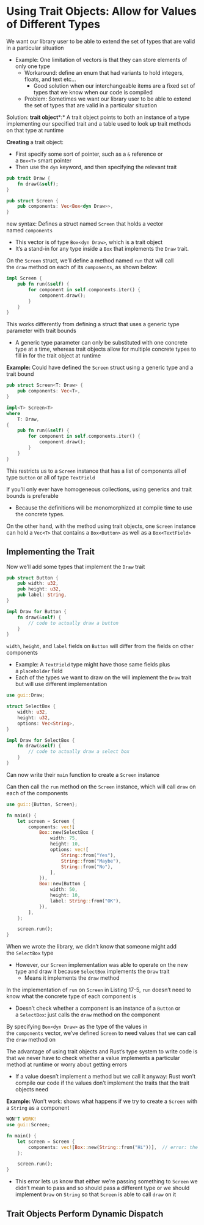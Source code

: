# Using Trait Objects: Allow for Values of Different Types

We want our library user to be able to extend the set of types that are valid in a particular situation

- Example: One limitation of vectors is that they can store elements of only one type
    - Workaround: define an enum that had variants to hold integers, floats, and text etc…
        - Good solution when our interchangeable items are a fixed set of types that we know when our code is compiled
    - Problem: Sometimes we want our library user to be able to extend the set of types that are valid in a particular situation

Solution: **trait object***:* A trait object points to both an instance of a type implementing our specified trait and a table used to look up trait methods on that type at runtime

**Creating** a trait object:

- First specify some sort of pointer, such as a `&` reference or a `Box<T>` smart pointer
- Then use the `dyn` keyword, and then specifying the relevant trait

```rust
pub trait Draw {
    fn draw(&self);
}

pub struct Screen {
    pub components: Vec<Box<dyn Draw>>,
}
```

new syntax: Defines a struct named `Screen` that holds a vector named `components`

- This vector is of type `Box<dyn Draw>`, which is a trait object
- It’s a stand-in for any type inside a `Box` that implements the `Draw` trait.

On the `Screen` struct, we’ll define a method named `run` that will call the `draw` method on each of its `components`, as shown below:

```rust
impl Screen {
    pub fn run(&self) {
        for component in self.components.iter() {
            component.draw();
        }
    }
}
```

This works differently from defining a struct that uses a generic type parameter with trait bounds

- A generic type parameter can only be substituted with one concrete type at a time, whereas trait objects allow for multiple concrete types to fill in for the trait object at runtime

**Example:** Could have defined the `Screen` struct using a generic type and a trait bound

```rust
pub struct Screen<T: Draw> {
    pub components: Vec<T>,
}

impl<T> Screen<T>
where
    T: Draw,
{
    pub fn run(&self) {
        for component in self.components.iter() {
            component.draw();
        }
    }
}
```

This restricts us to a `Screen` instance that has a list of components all of type `Button` or all of type `TextField`

If you’ll only ever have homogeneous collections, using generics and trait bounds is preferable

- Because the definitions will be monomorphized at compile time to use the concrete types.

On the other hand, with the method using trait objects, one `Screen` instance can hold a `Vec<T>` that contains a `Box<Button>` as well as a `Box<TextField>`

## Implementing the Trait

Now we’ll add some types that implement the `Draw` trait

```rust
pub struct Button {
    pub width: u32,
    pub height: u32,
    pub label: String,
}

impl Draw for Button {
    fn draw(&self) {
        // code to actually draw a button
    }
}
```

`width`, `height`, and `label` fields on `Button` will differ from the fields on other components

- Example: A `TextField` type might have those same fields plus a `placeholder` field
- Each of the types we want to draw on the will implement the `Draw` trait but will use different implementation

```rust
use gui::Draw;

struct SelectBox {
    width: u32,
    height: u32,
    options: Vec<String>,
}

impl Draw for SelectBox {
    fn draw(&self) {
        // code to actually draw a select box
    }
}
```

Can now write their `main` function to create a `Screen` instance

Can then call the `run` method on the `Screen` instance, which will call `draw` on each of the components

```rust
use gui::{Button, Screen};

fn main() {
    let screen = Screen {
        components: vec![
            Box::new(SelectBox {
                width: 75,
                height: 10,
                options: vec![
                    String::from("Yes"),
                    String::from("Maybe"),
                    String::from("No"),
                ],
            }),
            Box::new(Button {
                width: 50,
                height: 10,
                label: String::from("OK"),
            }),
        ],
    };

    screen.run();
}
```

When we wrote the library, we didn’t know that someone might add the `SelectBox` type

- However, our `Screen` implementation was able to operate on the new type and draw it because `SelectBox` implements the `Draw` trait
    - Means it implements the `draw` method

In the implementation of `run` on `Screen` in Listing 17-5, `run` doesn’t need to know what the concrete type of each component is

- Doesn’t check whether a component is an instance of a `Button` or a `SelectBox`: just calls the `draw` method on the component

By specifying `Box<dyn Draw>` as the type of the values in the `components` vector, we’ve defined `Screen` to need values that we can call the `draw` method on

The advantage of using trait objects and Rust’s type system to write code is that we never have to check whether a value implements a particular method at runtime or worry about getting errors 

- If a value doesn’t implement a method but we call it anyway: Rust won’t compile our code if the values don’t implement the traits that the trait objects need

**Example:** Won’t work: shows what happens if we try to create a `Screen` with a `String` as a component

```rust
WON'T WORK!
use gui::Screen;

fn main() {
    let screen = Screen {
        components: vec![Box::new(String::from("Hi"))],  // error: the trait bound `String: Draw` is not satisfied
    };

    screen.run();
}
```

- This error lets us know that either we’re passing something to `Screen` we didn’t mean to pass and so should pass a different type or we should implement `Draw` on `String` so that `Screen` is able to call `draw` on it

## Trait Objects Perform Dynamic Dispatch